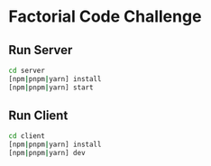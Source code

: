 # Factorial Code Challenge

## Run Server

```bash
cd server
[npm|pnpm|yarn] install
[npm|pnpm|yarn] start
```

## Run Client

```bash
cd client
[npm|pnpm|yarn] install
[npm|pnpm|yarn] dev
```
